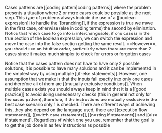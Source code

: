 Cases patterns are [[coding pattern|coding patterns]] where the problem presents a situation where 2 or more cases could be possible as the next step.
This type of problems always include the use of a [[boolean expression]] to handle the [[branching]], if the expression is true we move in the first case, otherwise (else in coding terms) the second by elimination. Notice that which case to go into is interchangeable, if one case is in the true section of the boolean expression, we can switch the expression and move the case into the false section getting the same result. ==However==, you should use an intuitive order, particularly when there are more than 2 cases since it makes much simpler to check for errors or forgotten cases

Notice that the cases pattern does not have to have only 2 possible solutions, it is possible to have many solutions and it can be implemented in the simplest way by using multiple [[if-else statements]].
However, one assumption that we make is that the inputs fall exactly into only one cases and therefore all of them are [[mutually exclusive conditions]].
When multiple cases exists you should always keep in mind that it is a [[good practice]] to avoid doing unnecessary checks (this in general not only for the cases pattern), therefore, if the instructions are mutually exclusive in the best case scenario only 1 is checked. There are different ways of achieving this, they also depend on the language used, there are [[execution flow statements]], [[switch case statements]], [[nesting if statements]] and [[else if statement]].
Regardless of which one you use, remember that the goal is to get the job done in as few instructions as possible
